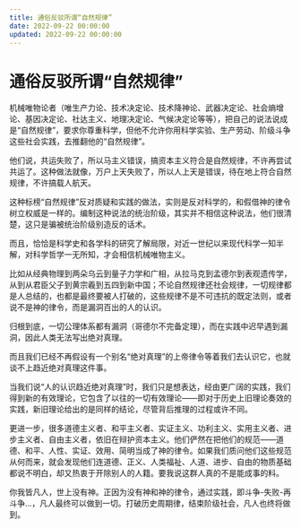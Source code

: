 ```yaml
---
title: 通俗反驳所谓“自然规律”
date: 2022-09-22 00:00:00
updated: 2022-09-22 00:00:00
---
```


# 通俗反驳所谓“自然规律”

机械唯物论者（唯生产力论、技术决定论、技术降神论、武器决定论、社会熵增论、基因决定论、社达主义、地理决定论、气候决定论等等），把自己的说法说成是“自然规律”，要求你尊重科学，但他不允许你用科学实验、生产劳动、阶级斗争这些社会实践，去推翻他的“自然规律”。

他们说，共运失败了，所以马主义错误，搞资本主义符合是自然规律，不许再尝试共运了。这种做法就像，万户上天失败了，所以人上天是错误，待在地上符合自然规律，不许搞载人航天。

这种标榜“自然规律”反对质疑和实践的做法，实则是反对科学的，和假借神的律令树立权威是一样的。编制这种说法的统治阶级，其实并不相信这种说法，他们很清楚，这只是骗被统治阶级别造反的话术。

而且，恰恰是科学史和各学科的研究了解局限，对近一世纪以来现代科学一知半解，对科学哲学一无所知，才会相信机械唯物主义。

比如从经典物理到两朵乌云到量子力学和广相，从拉马克到孟德尔到表观遗传学，从到从君臣父子到黄宗羲到五四到新中国；不论自然规律还社会规律，一切规律都是人总结的，也都是最终要被人打破的，这些规律不是不可违抗的既定法则，或者说不是神的律令，而是漏洞百出的人的认识。

归根到底，一切公理体系都有漏洞（哥德尔不完备定理），而在实践中迟早遇到漏洞，因此人类无法写出绝对真理。

而且我们已经不再假设有一个别名“绝对真理”的上帝律令等着我们去认识它，也就谈不上趋近绝对真理这件事。

当我们说“人的认识趋近绝对真理”时，我们只是想表达，经由更广阔的实践，我们得到新的有效理论，它包含了以往的一切有效理论——即对于历史上旧理论奏效的实践，新旧理论给出的是同样的结论，尽管背后推理的过程或许不同。

更进一步，很多道德主义者、和平主义者、实证主义、功利主义、实用主义者、进步主义者、自由主义者，依旧在辩护资本主义。他们俨然在把他们的规范——道德、和平、人性、实证、效用、简明当成了神的律令。如果我们质问他们这些规范从何而来，就会发现他们连道德、正义、人类福祉、人道、进步、自由的物质基础都说不明白，却又热衷于开除别人的人籍。要我说这群人真的不是能成事的料。

你我皆凡人，世上没有神。正因为没有神和神的律令，通过实践，即斗争-失败-再斗争...，凡人最终可以做到一切。打破历史周期律，结束阶级社会，凡人也终将做到。

